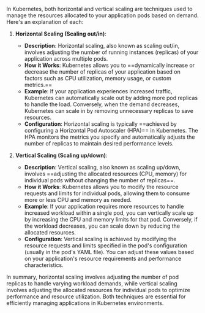 In Kubernetes, both horizontal and vertical scaling are techniques used to manage the resources allocated to your application pods based on demand. Here's an explanation of each:

1. **Horizontal Scaling (Scaling out/in)**:
   - **Description**: Horizontal scaling, also known as scaling out/in, involves adjusting the number of running instances (replicas) of your application across multiple pods.
   - **How it Works**: Kubernetes allows you to ==dynamically increase or decrease the number of replicas of your application based on factors such as CPU utilization, memory usage, or custom metrics.==
   - **Example**: If your application experiences increased traffic, Kubernetes can automatically scale out by adding more pod replicas to handle the load. Conversely, when the demand decreases, Kubernetes can scale in by removing unnecessary replicas to save resources.
   - **Configuration**: Horizontal scaling is typically ==achieved by configuring a Horizontal Pod Autoscaler (HPA)== in Kubernetes. The HPA monitors the metrics you specify and automatically adjusts the number of replicas to maintain desired performance levels.

2. **Vertical Scaling (Scaling up/down)**:
   - **Description**: Vertical scaling, also known as scaling up/down, involves ==adjusting the allocated resources (CPU, memory) for individual pods without changing the number of replicas==.
   - **How it Works**: Kubernetes allows you to modify the resource requests and limits for individual pods, allowing them to consume more or less CPU and memory as needed.
   - **Example**: If your application requires more resources to handle increased workload within a single pod, you can vertically scale up by increasing the CPU and memory limits for that pod. Conversely, if the workload decreases, you can scale down by reducing the allocated resources.
   - **Configuration**: Vertical scaling is achieved by modifying the resource requests and limits specified in the pod's configuration (usually in the pod's YAML file). You can adjust these values based on your application's resource requirements and performance characteristics.

In summary, horizontal scaling involves adjusting the number of pod replicas to handle varying workload demands, while vertical scaling involves adjusting the allocated resources for individual pods to optimize performance and resource utilization. Both techniques are essential for efficiently managing applications in Kubernetes environments.